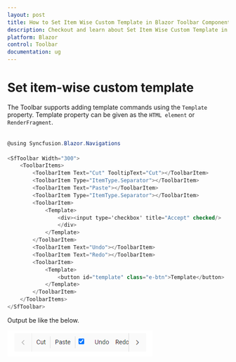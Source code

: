 ```yaml
---
layout: post
title: How to Set Item Wise Custom Template in Blazor Toolbar Component | Syncfusion
description: Checkout and learn about Set Item Wise Custom Template in Blazor Toolbar component of Syncfusion, and more details.
platform: Blazor
control: Toolbar
documentation: ug
---
```


# Set item-wise custom template

The Toolbar supports adding template commands using the  `Template` property. Template property can be given as the `HTML element` or `RenderFragment`.

```csharp

@using Syncfusion.Blazor.Navigations

<SfToolbar Width="300">
    <ToolbarItems>
        <ToolbarItem Text="Cut" TooltipText="Cut"></ToolbarItem>
        <ToolbarItem Type="ItemType.Separator"></ToolbarItem>
        <ToolbarItem Text="Paste"></ToolbarItem>
        <ToolbarItem Type="ItemType.Separator"></ToolbarItem>
        <ToolbarItem>
            <Template>
                <div><input type='checkbox' title="Accept" checked/>
                </div>
            </Template>
        </ToolbarItem>
        <ToolbarItem Text="Undo"></ToolbarItem>
        <ToolbarItem Text="Redo"></ToolbarItem>
        <ToolbarItem>
            <Template>
                <button id="template" class="e-btn">Template</button>
            </Template>
        </ToolbarItem>
    </ToolbarItems>
</SfToolbar>

```

Output be like the below.

![Toolbar Item Custom Template](../images/toolbar_custom_template.png)